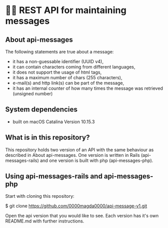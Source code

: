 # 👩‍💻 REST API for maintaining messages

## About api-messages
The following statements are true about a message:
* it has a non-guessable identifier (UUID v4),
* it can contain characters coming from different languages,
* it does not support the usage of html tags,
* it has a maximum number of chars (255 characters),
* e-mail(s) and http link(s) can be part of the message,
* it has an internal counter of how many times the message was
retrieved (unsigned number)

## System dependencies
* built on macOS Catalina Version 10.15.3

## What is in this repository?
This repository holds two version of an API with the same behaviour as described in About api-messages. One version is written in Rails (api-messages-rails) and one version is built with php (api-messages-php).

## Using api-messages-rails and api-messages-php
Start with cloning this repository:

$ git clone https://github.com/0000magda0000/api-message-v1.git

Open the api version that you would like to see. 
Each version has it's own README.md with further instructions.
